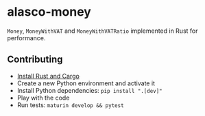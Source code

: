 # alasco-money

`Money`, `MoneyWithVAT` and `MoneyWithVATRatio` implemented in Rust for performance.

## Contributing

- [Install Rust and Cargo](https://doc.rust-lang.org/cargo/getting-started/installation.html)
- Create a new Python environment and activate it
- Install Python dependencies: `pip install ".[dev]"`
- Play with the code
- Run tests: `maturin develop && pytest`
